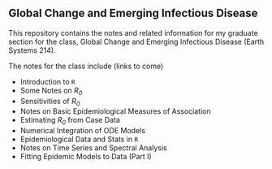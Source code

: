 ## Global Change and Emerging Infectious Disease

This repository contains the notes and related information for my graduate section for the class, Global Change and Emerging Infectious Disease (Earth Systems 214).

The notes for the class include (links to come)

- Introduction to `R`
- Some Notes on *R*<sub>*0*</sub>
- Sensitivities of *R*<sub>*0*</sub>
- Notes on Basic Epidemiological Measures of Association
- Estimating *R*<sub>*0*</sub> from Case Data
- Numerical Integration of ODE Models
- Epidemiological Data and Stats in `R`
- Notes on Time Series and Spectral Analysis
- Fitting Epidemic Models to Data (Part I)


